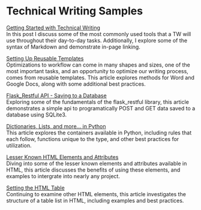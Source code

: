 # Technical Writing Samples

[Getting Started with Technical Writing](https://jeffreygraessley.com/blog/2023/getting-started-with-technical-writing)  
In this post I discuss some of the most commonly used tools that a TW will use throughout their day-to-day tasks. Additionally, I explore some of the syntax of Markdown and demonstrate in-page linking.

[Setting Up Reusable Templates](http://jeffreygraessley.com/blog/2023/setting-up-reusable-templates)  
Optimizations to workflow can come in many shapes and sizes, one of the most important tasks, and an opportunity to optimize our writing process, comes from reusable templates. This article explores methods for Word and Google Docs, along with some additional best practices. 

[Flask_Restful API - Saving to a Database](https://jeffreygraessley.com/blog/2023/flask-restful-api)  
Exploring some of the fundamentals of the flask_restful library, this article demonstrates a simple api to programatically POST and GET data saved to a database using SQLite3. 

[Dictionaries, Lists, and more... in Python](https://jeffreygraessley.com/blog/2023/dictionaries-lists-and-more)  
This article explores the containers available in Python, including rules that each follow, functions unique to the type, and other best practices for utilization. 

[Lesser Known HTML Elements and Attributes](https://jeffreygraessley.com/blog/2023/lesser-known-html-elements-and-attributes)  
Diving into some of the lesser known elements and attributes available in HTML, this article discusses the benefits of using these elements, and examples to intergrate into nearly any project.

[Setting the HTML Table](https://jeffreygraessley.com/blog/2023/setting-the-html-table)  
Continuing to examine other HTML elements, this article investigates the structure of a table list in HTML, including examples and best practices. 
